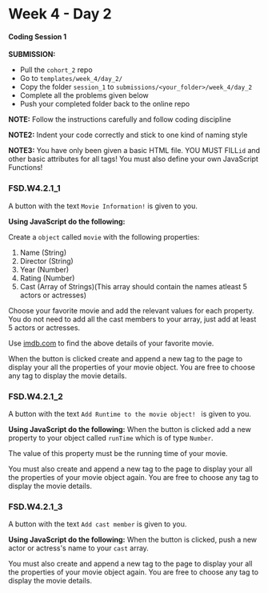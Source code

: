 # Week 4 - Day 2

#### Coding Session 1

**SUBMISSION:**

- Pull the `cohort_2` repo
- Go to `templates/week_4/day_2/` 
- Copy  the folder `session_1`  to `submissions/<your_folder>/week_4/day_2`
- Complete all the problems given below
- Push your completed folder back to the online repo

**NOTE:** Follow the instructions carefully and follow coding discipline

**NOTE2:** Indent your code correctly and stick to one kind of naming style

**NOTE3:** You have only been given a basic HTML file. YOU MUST FILL`id` and other basic attributes for all tags! You must also define your own JavaScript Functions!

### FSD.W4.2.1_1

A button with the text `Movie Information!` is given to you.

**Using JavaScript do the following:**

Create a `object` called `movie` with the following properties:

1. Name (String)
2. Director (String)
3. Year (Number)
4. Rating (Number)
5. Cast (Array of Strings)(This array should contain the names atleast 5 actors or actresses) 

Choose your favorite movie and add the relevant values for each property. You do not need to add all the cast members to your array, just add at least 5 actors or actresses.

Use [imdb.com](imdb.com) to find the above details of your favorite movie.

When the button is clicked create and append a new tag to the page to display your all the properties of your movie object. You are free to choose any tag to display the movie details.

### FSD.W4.2.1_2

A button with the text `Add Runtime to the movie object! ` is given to you.

**Using JavaScript do the following:**
When the button is clicked add a new property to your object called `runTime` which is of type `Number`.

The value of this property must be the running time of your movie. 

You must also create and append a new tag to the page to display your all the properties of your movie object again. You are free to choose any tag to display the movie details.

### FSD.W4.2.1_3


A button with the text `Add cast member` is given to you.

**Using JavaScript do the following:**
When the button is clicked, push a new actor or actress's name to your `cast` array.

You must also create and append a new tag to the page to display your all the properties of your movie object again. You are free to choose any tag to display the movie details.